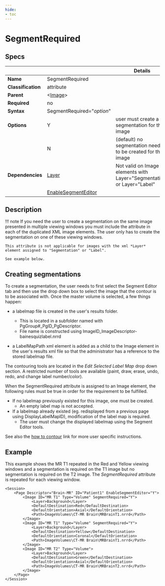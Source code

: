 ```yaml
---
hide:
- toc
---
```

<!-- let javascript handle toc on left sidebar -->
# SegmentRequired

## Specs

| ||Details|
|---|---|---|
| **Name** | SegmentRequired ||
| **Classification** | attribute ||
| **Parent** | <[Image](index.md)\> ||
| **Required** | no ||
| **Syntax** | SegmentRequired="*option*" |  |
| **Options** | Y | user must create a segmentation for this image|
|             | N |(default) no segmentation needs to be created for this image |
| **Dependencies** | [Layer](layer.md) | Not valid on Image elements with Layer="Segmentation" or Layer="Label" |
||[EnableSegmentEditor](../page/enable_segment_editor.md)||

## Description


!!! note
	If you need the user to create a segmentation on the same image presented in multiple viewing windows
	you must include the attribute in each of the duplicated XML image elements. The user only has to 
	create the segmentation on one of these viewing windows.
	
	This attribute is not applicable for images with the xml *Layer* element assigned to "Segmentation" or "Label". 

	See example below.


## Creating segmentations

To create a segmentation, the user needs to first select the Segment Editor tab and then
use the drop down box to select the image that the contour is to be associated with.
Once the master volume is selected, a few things happen:

- a labelmap file is created in the user's results folder.
    - This is located in a subfolder named with PgGroup#_PgID_PgDescriptor.
	- File name is constructed using ImageID_ImageDescriptor-bainesquizlabel.nrrd

- a LabelMapPath xml element is added as a child to the Image element in the user's results xml file
so that the administrator has a reference to the stored labelmap file.

The contouring tools are located in the *Edit Selected Label Map* drop down section.
A restricted number of tools are available (paint, draw, erase, undo, redo, and change label number/color).

When the SegmentRequired attribute is assigned to an Image element,
the following rules must be true in order for the requirement to be fulfilled.

- If no labelmap previously existed for this image, one must be created.
    - An empty label map is not accepted.
- If a labelmap already existed (eg. redisplayed from a previous page using DisplayLabelMapID), modification of the label map is required.
    - The user must change the displayed labelmap using the Segment Editor tools.

See also the [how to contour](../../../user/contouring.md) link for more user specific instructions.

## Example

This example shows the MR T1 repeated in the Red and Yellow viewing windows and a segmentation
 is required on the T1 image but no segmentation is required on the T2 image. The  *SegmentRequired*
attribute is repeated for each viewing window.

```
<Session>
	<Page Descriptor="Brain-MR" ID="Patient1" EnableSegmentEditor="Y">
		<Image ID="MR T1" Type="Volume" SegmentRequired="Y">
			<Layer>Background</Layer>
			<DefaultDestination>Red</DefaultDestination>
			<DefaultOrientation>Axial</DefaultOrientation>
			<Path>ImageVolumes\CT-MR Brain\MRBrainT1.nrrd</Path>
		</Image>
		<Image ID="MR T1" Type="Volume" SegmentRequired="Y">
			<Layer>Background</Layer>
			<DefaultDestination>Yellow</DefaultDestination>
			<DefaultOrientation>Coronal</DefaultOrientation>
			<Path>ImageVolumes\CT-MR Brain\MRBrainT1.nrrd</Path>
		</Image>
		<Image ID="MR T2" Type="Volume">
			<Layer>Background</Layer>
			<DefaultDestination>Green</DefaultDestination>
			<DefaultOrientation>Axial</DefaultOrientation>
			<Path>ImageVolumes\CT-MR Brain\MRBrainT2.nrrd</Path>
		</Image>
	</Page>
</Session>
```